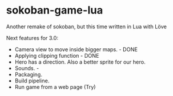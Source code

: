 # sokoban-game-lua
Another remake of sokoban, but this time written in Lua with Löve

Next features for 3.0:

- Camera view to move inside bigger maps. - DONE
- Applying clipping function - DONE
- Hero has a direction. Also a better sprite for our hero.
- Sounds. - 
- Packaging.
- Build pipeline.
- Run game from a web page (Try)
